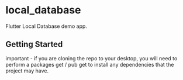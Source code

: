 # local_database

Flutter Local Database demo app.

## Getting Started

important - if you are cloning the repo to your desktop, you will need to perform a packages get / pub get to install any dependencies that the project may have.

